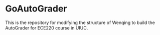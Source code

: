# GoAutoGrader
This is the repository for modifying the structure of Wenqing to build the AutoGrader for ECE220 course in UIUC.
